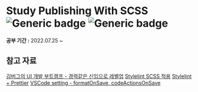 # Study Publishing With SCSS ![Generic badge](https://img.shields.io/badge/nodejs-v12.18.2-blue.svg) ![Generic badge](https://img.shields.io/badge/npm-v6.14.5-blue.svg)

**공부 기간 :** 2022.07.25 ~

## 참고 자료

[김버그의 UI 개발 부트캠프 - 경력같은 신입으로 레벨업](https://edu.goorm.io/learn/lecture/25681/%EA%B9%80%EB%B2%84%EA%B7%B8%EC%9D%98-ui-%EA%B0%9C%EB%B0%9C-%EB%B6%80%ED%8A%B8%EC%BA%A0%ED%94%84-%EA%B2%BD%EB%A0%A5%EA%B0%99%EC%9D%80-%EC%8B%A0%EC%9E%85%EC%9C%BC%EB%A1%9C-%EB%A0%88%EB%B2%A8%EC%97%85)
[Stylelint SCSS 적용](https://dev-yakuza.posstree.com/ko/linter/stylelint/#scss%EB%A5%BC-%EC%9C%84%ED%95%9C-stylelint)
[Stylelint + Prettier](https://github.com/prettier/stylelint-prettier)
[VSCode setting - formatOnSave, codeActionsOnSave](https://velog.io/@kyusung/eslint-prettier)
